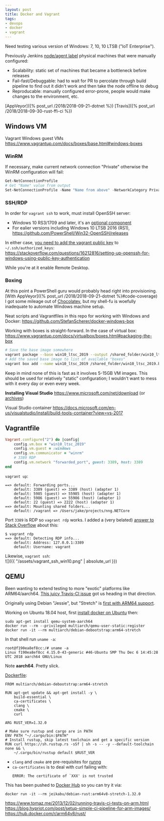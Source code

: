 ```yaml
---
layout: post
title: Docker and Vagrant
tags:
- devops
- docker
- vagrant
---
```


Need testing various version of Windows: 7, 10, 10 LTSB ("IoT Enterprise").

Previously Jenkins [node/agent label](https://jenkins.io/doc/book/pipeline/syntax/#agent) physical machines that were manually configured:
- Scalability: static set of machines that became a bottleneck before releases
- Fail-fast/Debuggable: had to wait for PR to percolate through build pipeline to find out it didn't work and then take the node offline to debug
- Reproducable: manually configured error-prone, people would make changes to the environment, etc.

[AppVeyor]({% post_url /2018/2018-09-21-dotnet %})
[Travis]({% post_url /2018/2018-09-30-rust-ffi-ci %})


## Windows VM

Vagrant Windows guest VMs
https://www.vagrantup.com/docs/boxes/base.html#windows-boxes

### WinRM

If necessary, make current network connection "Private" otherwise the WinRM configuration will fail: 
```powershell
Get-NetConnectionProfile
# Get "Name" value from output
Set-NetConnectionProfile -Name "Name from above" -NetworkCategory Private
```

### SSH/RDP

In order for `vagrant ssh` to work, must install OpenSSH server:
- Windows 10 RS3/1709 and later, it's an [optional component](https://blogs.msdn.microsoft.com/powershell/2017/12/15/using-the-openssh-beta-in-windows-10-fall-creators-update-and-windows-server-1709/)
- For ealier versions including Windows 10 LTSB 2016 (RS1), https://github.com/PowerShell/Win32-OpenSSH/releases

In either case, [you need to add the vagrant public key](https://www.vagrantup.com/docs/boxes/base.html#default-user-settings) to `~/.ssh/authorized_keys`:
https://stackoverflow.com/questions/16212816/setting-up-openssh-for-windows-using-public-key-authentication

While you're at it enable Remote Desktop.

### Boxing

At this point a PowerShell guru would probably head right into provisioning.  [With AppVeyor]({% post_url /2018/2018-09-21-dotnet %}#code-coverage) I got some mileage out of [Chocolatey](https://chocolatey.org/), but my shell-fu is woefully inadequate to automate Windows machine setup.

Neat scripts and Vagrantfiles in this repo for working with Windows and Docker:
https://github.com/StefanScherer/docker-windows-box

Working with boxes is straight-forward.  In the case of virtual box:
https://www.vagrantup.com/docs/virtualbox/boxes.html#packaging-the-box
```bash
# Save the base image somewhere
vagrant package --base win10_ltsc_2019 --output /shared_folder/win10_ltsc_2019.box
# Add the saved base image to list of available "boxes"
vagrant box add --name win10_ltsc_2019 /shared_folder/win10_ltsc_2019.box
```

Keep in mind none of this is fast as it involves 5-15GB VM images.  This should be used for relatively "static" configuration; I wouldn't want to mess with it every day or even every week.

__Installing Visual Studio__
https://www.microsoft.com/net/download (or [archives](https://www.microsoft.com/net/download/archives))

Visual Studio container
https://docs.microsoft.com/en-us/visualstudio/install/build-tools-container?view=vs-2017


## Vagrantfile

```ruby
Vagrant.configure("2") do |config|
    config.vm.box = "win10_ltsc_2019"
    config.vm.guest = :windows
    config.vm.communicator = "winrm"
    # 3389 RDP
    config.vm.network "forwarded_port", guest: 3389, host: 3389
end
```

`vagrant up`:
```
==> default: Forwarding ports...
    default: 3389 (guest) => 3389 (host) (adapter 1)
    default: 5985 (guest) => 55985 (host) (adapter 1)
    default: 5986 (guest) => 55986 (host) (adapter 1)
    default: 22 (guest) => 2222 (host) (adapter 1)
==> default: Mounting shared folders...
    default: /vagrant => /Users/jake/projects/nng.NETCore
```

Port `3389` is RDP so `vagrant rdp` works.  I added a (very belated) [answer to Stack Overflow](https://stackoverflow.com/questions/28906432/vagrant-rdp-windows2012r2-how-do-i-rdp-into-my-vagrant-box) about this:

```
$ vagrant rdp
==> default: Detecting RDP info...
    default: Address: 127.0.0.1:3389
    default: Username: vagrant
```

Likewise, `vagrant ssh`:  
![]({{ "/assets/vagrant_ssh_win10.png" | absolute_url }})

## QEMU

Been wanting to extend testing to more "exotic" platforms like ARM64/aarch64.  [This juicy Travis-CI issue](https://github.com/travis-ci/travis-ci/issues/3376) got us heading in that direction.

Originally using Debian "Jessie", but "Stretch" is [first with ARM64 support](https://wiki.debian.org/LTS).

Working on Ubuntu 18.04 host, first [install docker on Ubuntu](https://docs.docker.com/install/linux/docker-ce/ubuntu/) then:
```
sudo apt-get install qemu-system-aarch64
docker run --rm --privileged multiarch/qemu-user-static:register
docker run -it --rm multiarch/debian-debootstrap:arm64-stretch
```

In that shell run `uname -a`:
```
root@f190ea8ef8cc:/# uname -a
Linux f190ea8ef8cc 4.15.0-43-generic #46-Ubuntu SMP Thu Dec 6 14:45:28 UTC 2018 aarch64 GNU/Linux
```

Note __aarch64__.  Pretty slick.

[Dockerfile](https://github.com/jeikabu/runng/blob/docker_arm64/Dockerfile):
```docker
FROM multiarch/debian-debootstrap:arm64-stretch

RUN apt-get update && apt-get install -y \
    build-essential \
    ca-certificates \
    clang \
    cmake \
    curl

ARG RUST_VER=1.32.0

# Make sure rustup and cargo are in PATH
ENV PATH "~/.cargo/bin:$PATH"
# Install rustup, skip latest toolchain and get a specific version
RUN curl https://sh.rustup.rs -sSf | sh -s -- -y --default-toolchain none && \
    ~/.cargo/bin/rustup default $RUST_VER
```

- `clang` and `cmake` are pre-requisites for [runng](https://github.com/jeikabu/runng)
- `ca-certificates` is to deal with curl failing with:
    ```
    ERROR: The certificate of `XXX' is not trusted
    ```

This has been pushed to [Docker Hub](https://cloud.docker.com/u/jeikabu/repository/docker/jeikabu/debian-rust) so you can try it via:
```
docker run -it --rm jeikabu/debian-rust:arm64v8-stretch-1.32.0
```

https://www.tomaz.me/2013/12/02/running-travis-ci-tests-on-arm.html
https://blog.hypriot.com/post/setup-simple-ci-pipeline-for-arm-images/
https://hub.docker.com/r/arm64v8/rust/
